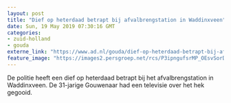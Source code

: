 ```yaml
---
layout: post
title: "Dief op heterdaad betrapt bij afvalbrengstation in Waddinxveen"
date: Sun, 19 May 2019 07:30:16 GMT
categories: 
- zuid-holland 
- gouda 
externe_link: "https://www.ad.nl/gouda/dief-op-heterdaad-betrapt-bij-afvalbrengstation-in-waddinxveen~a19c77d7/"
feature_image: "https://images2.persgroep.net/rcs/P3ipngufsrMP_OEsvSorDXi1ykw/diocontent/148733398/_fitwidth/400/?appId=21791a8992982cd8da851550a453bd7f&quality=0.7"
---
```


De politie heeft een dief op heterdaad betrapt bij het afvalbrengstation in Waddinxveen. De 31-jarige Gouwenaar had een televisie over het hek gegooid.

